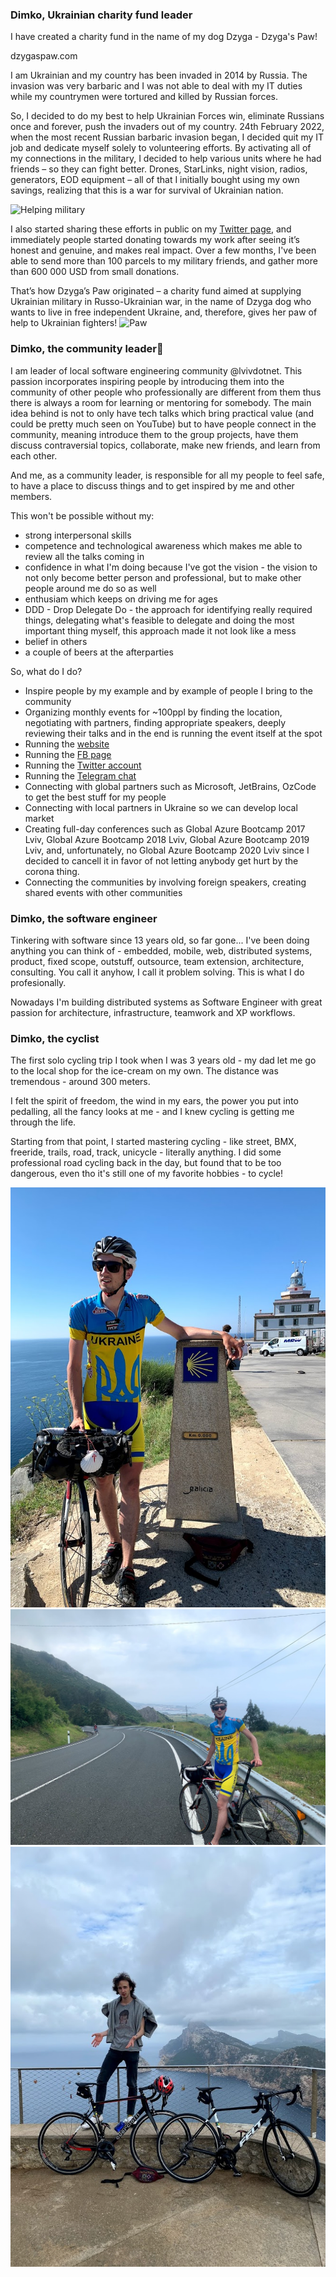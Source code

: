 ### Dimko, Ukrainian charity fund leader

I have created a charity fund in the name of my dog Dzyga - Dzyga's Paw! 

dzygaspaw.com

I am Ukrainian and my country has been invaded in 2014 by Russia. The invasion was very barbaric and I was not able to deal with my IT duties while my countrymen were tortured and killed by Russian forces.

So, I decided to do my best to help Ukrainian Forces win, eliminate Russians once and forever, push the invaders out of my country.
24th February 2022, when the most recent Russian barbaric invasion began, I decided quit my IT job and dedicate myself solely to volunteering efforts. By activating all of my connections in the military, I decided to help various units where he had friends – so they can fight better. Drones, StarLinks, night vision, radios, generators, EOD equipment – all of that I initially bought using my own savings, realizing that this is a war for survival of Ukrainian nation.

![Helping military](hm.jpg)

I also started sharing these efforts in public on my [Twitter page](twitter.com/dim0kq), and immediately people started donating towards my work after seeing it’s honest and genuine, and makes real impact. Over a few months, I've been able to send more than 100 parcels to my military friends, and gather more than 600 000 USD from small donations.

That’s how Dzyga’s Paw originated – a charity fund aimed at supplying Ukrainian military in Russo-Ukrainian war, in the name of Dzyga dog who wants to live in free independent Ukraine, and, therefore, gives her paw of help to Ukrainian fighters!
![Paw](paw.jpg)

### Dimko, the community leader👋

I am leader of local software engineering community @lvivdotnet. This passion incorporates inspiring people by introducing them into the community of other people who professionally are different from them thus there is always a room for learning or mentoring for somebody. The main idea behind is not to only have tech talks which bring practical value (and could be pretty much seen on YouTube) but to have people connect in the community, meaning introduce them to the group projects, have them discuss contraversial topics, collaborate, make new friends, and learn from each other.

And me, as a community leader, is responsible for all my people to feel safe, to have a place to discuss things and to get inspired by me and other members. 

This won't be possible without my:
- strong interpersonal skills
- competence and technological awareness which makes me able to review all the talks coming in
- confidence in what I'm doing because I've got the vision - the vision to not only become better person and professional, but to make other people around me do so as well
- enthusiam which keeps on driving me for ages
- DDD - Drop Delegate Do - the approach for identifying really required things, delegating what's feasible to delegate and doing the most important thing myself, this approach made it not look like a mess
- belief in others
- a couple of beers at the afterparties

So, what do I do?
- Inspire people by my example and by example of people I bring to the community
- Organizing monthly events for ~100ppl by finding the location, negotiating with partners, finding appropriate speakers, deeply reviewing their talks and in the end is running the event itself at the spot
- Running the [website](https://lviv.dotnet.city/)
- Running the [FB page](https://www.facebook.com/lvivdotnet)
- Running the [Twitter account](https://twitter.com/lvivdotnet)
- Running the [Telegram chat](https://t.me/lvivdotnet)
- Connecting with global partners such as Microsoft, JetBrains, OzCode to get the best stuff for my people
- Connecting with local partners in Ukraine so we can develop local market
- Creating full-day conferences such as Global Azure Bootcamp 2017 Lviv, Global Azure Bootcamp 2018 Lviv, Global Azure Bootcamp 2019 Lviv, and, unfortunately, no Global Azure Bootcamp 2020 Lviv since I decided to cancell it in favor of not letting anybody get hurt by the corona thing.
- Connecting the communities by involving foreign speakers, creating shared events with other communities

### Dimko, the software engineer

Tinkering with software since 13 years old, so far gone... 
I've been doing anything you can think of - embedded, mobile, web, distributed systems, product, fixed scope, outstuff, outsource, team extension, architecture, consulting. You call it anyhow, I call it problem solving. This is what I do profesionally. 

Nowadays I'm building distributed systems as Software Engineer with great passion for architecture, infrastructure, teamwork and XP workflows.

### Dimko, the cyclist

The first solo cycling trip I took when I was 3 years old - my dad let me go to the local shop for the ice-cream on my own. The distance was tremendous - around 300 meters.
 
I felt the spirit of freedom, the wind in my ears, the power you put into pedalling, all the fancy looks at me - and I knew cycling is getting me through the life.

Starting from that point, I started mastering cycling - like street, BMX, freeride, trails, road, track, unicycle - literally anything. I did some professional road cycling back in the day, but found that to be too dangerous, even tho it's still one of my favorite hobbies - to cycle! 

![Cycle](IMG_2557.jpg)
![Cycle](IMG_1695.jpg)
![Cycle](IMG_9133.jpg)
